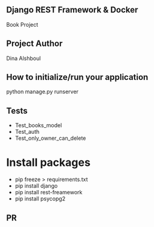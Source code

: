 ## Django REST Framework & Docker

Book Project

## Project Author

Dina Alshboul

## How to initialize/run your application

python manage.py runserver

## Tests

* Test_books_model
* Test_auth
* Test_only_owner_can_delete

# Install packages

* pip freeze > requirements.txt 
* pip install django
* pip install rest-freamework
* pip install psycopg2

## PR
